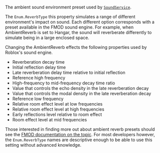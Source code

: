 The ambient sound environment preset used by [`SoundService`](https://create.roblox.com/docs/reference/engine/classes/SoundService).

The `Enum.ReverbType` this property simulates a range of different
environment's impact on sound. Each different option corresponds with a
preset available in the FMOD sound engine. For example, when AmbientReverb
is set to Hangar, the sound will reverberate differently to simulate being
in a large enclosed space.

Changing the AmbientReverb effects the following properties used by
Roblox's sound engine.

- Reverberation decay time
- Initial reflection delay time
- Late reverberation delay time relative to initial reflection
- Reference high frequency
- High-frequency to mid-frequency decay time ratio
- Value that controls the echo density in the late reverberation decay
- Value that controls the modal density in the late reverberation decay
- Reference low frequency
- Relative room effect level at low frequencies
- Relative room effect level at high frequencies
- Early reflections level relative to room effect
- Room effect level at mid frequencies

Those interested in finding more out about ambient reverb presets should
see the
[FMOD documentation on the topic](https://create.roblox.com/docs/https://www.fmod.com/docs/api/content/generated/FMOD_REVERB_PRESETS.html).
For most developers however, the `Enum.ReverbType` names are descriptive
enough to be able to use this setting without advanced knowledge.